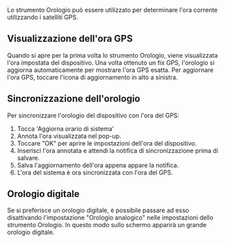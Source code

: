 Lo strumento Orologio può essere utilizzato per determinare l'ora corrente utilizzando i satelliti GPS.

## Visualizzazione dell'ora GPS
Quando si apre per la prima volta lo strumento Orologio, viene visualizzata l'ora impostata del dispositivo. Una volta ottenuto un fix GPS, l'orologio si aggiorna automaticamente per mostrare l'ora GPS esatta. Per aggiornare l'ora GPS, toccare l'icona di aggiornamento in alto a sinistra.

## Sincronizzazione dell'orologio
Per sincronizzare l'orologio del dispositivo con l'ora del GPS:

1. Tocca 'Aggiorna orario di sistema'
2. Annota l'ora visualizzata nel pop-up.
3. Toccare "OK" per aprire le impostazioni dell'ora del dispositivo.
4. Inserisci l'ora annotata e attendi la notifica di sincronizzazione prima di salvare.
5. Salva l'aggiornamento dell'ora appena appare la notifica.
6. L'ora del sistema è ora sincronizzata con l'ora del GPS.

## Orologio digitale
Se si preferisce un orologio digitale, è possibile passare ad esso disattivando l'impostazione "Orologio analogico" nelle impostazioni dello strumento Orologio. In questo modo sullo schermo apparirà un grande orologio digitale.

